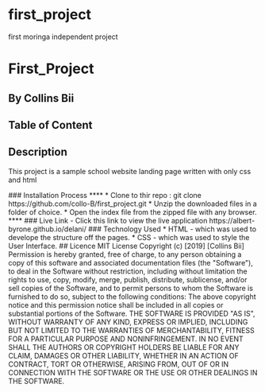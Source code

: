 # first_project
first moringa independent project
# First_Project
 ## By Collins Bii
 ## Table of Content
 ## Description
<p>This project is a sample school website landing page written with only css and html</p>
 ### Installation Process
 ****
* Clone to thir repo : git clone https://github.com/collo-B/first_project.git
* Unzip the downloaded files in a folder of choice.
* Open the index file from the zipped file with any browser.
 ****
### Live Link
- Click this link to view the live application https://albert-byrone.github.io/delani/
### Technology  Used
* HTML - which was used to develope the structure off the pages.
* CSS - which was used to style the User Interface.
## Licence
MIT License
Copyright (c) [2019] [Collins Bii]
Permission is hereby granted, free of charge, to any person obtaining a copy
of this software and associated documentation files (the "Software"), to deal
in the Software without restriction, including without limitation the rights
to use, copy, modify, merge, publish, distribute, sublicense, and/or sell
copies of the Software, and to permit persons to whom the Software is
furnished to do so, subject to the following conditions:
The above copyright notice and this permission notice shall be included in all
copies or substantial portions of the Software.
THE SOFTWARE IS PROVIDED "AS IS", WITHOUT WARRANTY OF ANY KIND, EXPRESS OR
IMPLIED, INCLUDING BUT NOT LIMITED TO THE WARRANTIES OF MERCHANTABILITY,
FITNESS FOR A PARTICULAR PURPOSE AND NONINFRINGEMENT. IN NO EVENT SHALL THE
AUTHORS OR COPYRIGHT HOLDERS BE LIABLE FOR ANY CLAIM, DAMAGES OR OTHER
LIABILITY, WHETHER IN AN ACTION OF CONTRACT, TORT OR OTHERWISE, ARISING FROM,
OUT OF OR IN CONNECTION WITH THE SOFTWARE OR THE USE OR OTHER DEALINGS IN THE
SOFTWARE.
